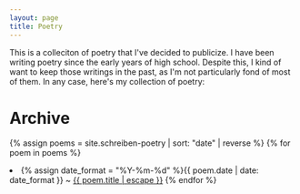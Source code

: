 ```yaml
---
layout: page
title: Poetry
---
```

This is a colleciton of poetry that I've decided to publicize. I have been writing poetry since the early years of high school. Despite this, I kind of want to keep those writings in the past, as I'm not particularly fond of most of them. In any case, here's my collection of poetry:

# Archive
{% assign poems = site.schreiben-poetry | sort: "date" | reverse %}
{% for poem in poems %}
<li>{% assign date_format = "%Y-%m-%d" %}{{ poem.date | date: date_format }} ~ <a href="{{ poem.url | relative_url }}">{{ poem.title | escape }}</a>
{% endfor %}

